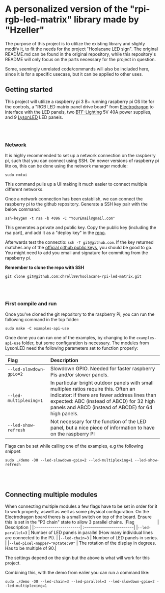 # A personalized version of the "rpi-rgb-led-matrix" library made by "Hzeller"

The purpose of this project is to utilize the existing library and slighty modify it, to fit the needs for the project "Hoolacane LED sign". The original README.md can be found in the original repository, while this repository's README will only focus on the parts necessary for the project in question.

Some, seemingly unrelated code/commands will also be included here, since it is for a specific usecase, but it can be applied to other uses.

## Getting started
This project will utilize a raspberry pi 3 B+ running raspberry pi OS lite for the controls,
a "RGB LED matrix panel drive board" from [Electrodragon](https://www.electrodragon.com/product/rgb-matrix-panel-drive-board-raspberry-pi/)
to interface with the LED panels, two [BTF-Lighting](https://www.amazon.de/-/en/dp/B085C2N571?ref=ppx_yo2ov_dt_b_product_details&th=1)
5V 40A power supplies, and 9 [LysonLED](https://www.aliexpress.com/item/32382200566.html) LED panels.


<br/><br/>
### Network
It is highly recommended to set up a network connection on the raspberry pi, such that you can connect using SSH. On newer versions of raspberry pi lite os, this can be done using the network manager module:
```
sudo nmtui
```
This command pulls up a UI making it much easier to connect multiple different networks.

Once a network connection has been establish, we can connect the raspberry pi to the github repository. Generate a SSH key pair with the below command:
```
ssh-keygen -t rsa -b 4096 -C "YourEmail@gmail.com"
```
This generates a private and public key. Copy the public key (including the rsa part), and add it as a "deploy key" in the [repo](https://github.com/chrell99/hoolacane-rpi-led-matrix/settings/keys).

Afterwards test the connectio: `ssh -T git@github.com`. If the key returned matches any of the [official github public keys](https://docs.github.com/en/authentication/keeping-your-account-and-data-secure/githubs-ssh-key-fingerprints), you should be good to go. You might need to add you email and signature for commiting from the rapsberry pi.

**Remember to clone the repo with SSH**
```
git clone git@github.com:chrell99/hoolacane-rpi-led-matrix.git
```

<br/><br/>
### First compile and run

Once you've cloned the git repository to the raspberry Pi, you can run the following command in the top folder:
```
sudo make -C examples-api-use
```
Once done you can run one of the examples, by changing to the `examples-api-use` folder, but some 
configuration is necessary. The modules from LysonLED need the following parameters set to function 
properly:

|Flag                    | Description |
|:-----------------------| :-------------------------|
|`--led-slowdown-gpio=2` | Slowdown GPIO. Needed for faster raspberry Pis and/or slower panels.|
|`--led-multiplexing=1`  | In particular bright outdoor panels with small multiplex ratios require this. Often an indicator: if there are fewer address lines than expected: ABC (instead of ABCD) for 32 high panels and ABCD (instead of ABCDE) for 64 high panels.|
|`--led-show-refresh`    | Not necessary for the function of the LED panel, but a nice piece of information to have on the raspberry PI|

Flags can be set while calling one of the examples, e.g the following snippet:
```
sudo ./demo -D0 --led-slowdown-gpio=2 --led-multiplexing=1 --led-show-refresh 
```




<br/><br/>
## Connecting multiple modules

When connecting multiple modules a few flags have to be set in order for it to work properly, aswell as
well as some physical configuration. On the Electrodragon board theres is a small switch on top of the
board. Ensure this is set in the "P3 chain" state to allow 3 parallel chains.
|Flag                    | Description |
|:-----------------------| :-------------------------|
|`--led-parallel=3` | Number of LED panels in parallel (How many individual lines are connected to the PI). |
|`--led-chain=3`  | Number of LED panels in series. |
|`--led-pixel-mapper="Rotate:90"`    | The rotation of the display in degrees. Has to be multiple of 90.|

The settings depend on the sign but the above is what will work for this project. 

Combining this, with the demo from ealier you can run a command like:

```
sudo ./demo -D0 --led-chain=3 --led-parallel=3 --led-slowdown-gpio=2 --led-multiplexing=1
```
